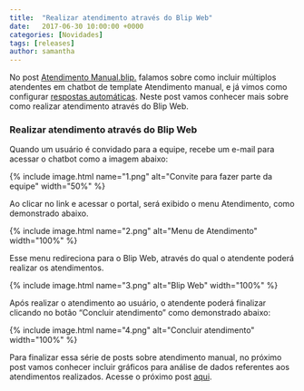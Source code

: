 ```yaml
---
title:  "Realizar atendimento através do Blip Web"
date:   2017-06-30 10:00:00 +0000
categories: [Novidades]
tags: [releases]
author: samantha
---
```


No post [Atendimento Manual.blip.](http://blog.blip.ai/2017/06/30/atendimento.html) falamos sobre como incluir múltiplos atendentes em chatbot de template Atendimento manual, e já vimos como configurar [respostas automáticas](http://blog.blip.ai/2017/06/30/atendimento-resposta-automatica.html). Neste post vamos conhecer mais sobre como realizar atendimento através do Blip Web.

<!--preview-->

### Realizar atendimento através do Blip Web

Quando um usuário é convidado para a equipe, recebe um e-mail para acessar o chatbot como a imagem abaixo: 

{% include image.html name="1.png" alt="Convite para fazer parte da equipe" width="50%" %}

Ao clicar no link e acessar o portal, será exibido o menu Atendimento, como demonstrado abaixo. 

{% include image.html name="2.png" alt="Menu de Atendimento" width="100%" %}

Esse menu redireciona para o Blip Web, através do qual o atendente poderá realizar os atendimentos.

{% include image.html name="3.png" alt="Blip Web" width="100%" %}

Após realizar o atendimento ao usuário, o atendente poderá finalizar clicando no botão “Concluir atendimento” como demonstrado abaixo:

{% include image.html name="4.png" alt="Concluir atendimento" width="100%" %}

Para finalizar essa série de posts sobre atendimento manual, no próximo post vamos conhecer incluir gráficos para análise de dados referentes aos atendimentos realizados.
Acesse o próximo post [aqui](http://blogai/2017/06/30/atendimento-graficos.html).





